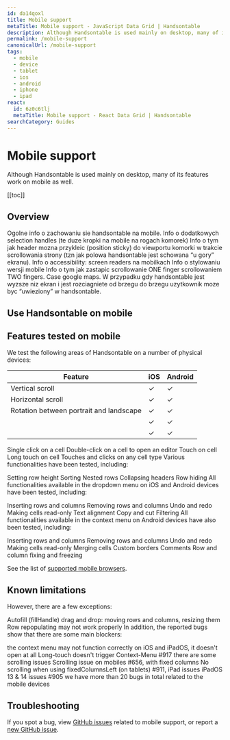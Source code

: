 ```yaml
---
id: da14qoxl
title: Mobile support
metaTitle: Mobile support - JavaScript Data Grid | Handsontable
description: Although Handsontable is used mainly on desktop, many of its features work on mobile as well.
permalink: /mobile-support
canonicalUrl: /mobile-support
tags:
  - mobile
  - device
  - tablet
  - ios
  - android
  - iphone
  - ipad
react:
  id: 6z0c6tlj
  metaTitle: Mobile support - React Data Grid | Handsontable
searchCategory: Guides
---
```


# Mobile support

Although Handsontable is used mainly on desktop, many of its features work on mobile as well.

[[toc]]

## Overview

Ogolne info o zachowaniu sie handsontable na mobile.
Info o dodatkowych selection handles (te duze kropki na mobile na rogach komorek)
Info o tym jak header mozna przykleic (position sticky) do viewportu komorki w trakcie scrollowania strony (tzn jak polowa handsontable jest schowana “u gory” ekranu).
Info o accessibility: screen readers na mobilkach
Info o stylowaniu wersji mobile
Info o tym jak zastapic scrollowanie ONE finger scrollowaniem TWO fingers. Case google maps. W przypadku gdy handsontable jest wyzsze niz ekran i jest rozciagniete od brzegu do brzegu uzytkownik moze byc “uwieziony” w handsontable.

## Use Handsontable on mobile

## Features tested on mobile

We test the following areas of Handsontable on a number of physical devices:

| Feature                                 | iOS     | Android |
| --------------------------------------- | ------- | ------- |
| Vertical scroll                         | &check; | &check; |
| Horizontal scroll                       | &check; | &check; |
| Rotation between portrait and landscape | &check; | &check; |
|                                         | &check; | &check; |
|                                         | &check; | &check; |

Single click on a cell
Double-click on a cell to open an editor
Touch on cell
Long touch on cell
Touches and clicks on any cell type
Various functionalities have been tested, including:

Setting row height
Sorting
Nested rows
Collapsing headers
Row hiding
All functionalities available in the dropdown menu on iOS and Android devices have been tested, including:

Inserting rows and columns
Removing rows and columns
Undo and redo
Making cells read-only
Text alignment
Copy and cut
Filtering
All functionalities available in the context menu on Android devices have also been tested, including:

Inserting rows and columns
Removing rows and columns
Undo and redo
Making cells read-only
Merging cells
Custom borders
Comments
Row and column fixing and freezing

See the list of [supported mobile browsers](@/guides/technical-specification/supported-browsers.md#supported-mobile-browsers).

## Known limitations

However, there are a few exceptions:

Autofill (fillHandle)
drag and drop: moving rows and columns, resizing them
Row repopulating may not work properly
In addition, the reported bugs show that there are some main blockers:

the context menu may not function correctly on iOS and iPadOS, it doesn't open at all Long-touch doesn't trigger Context-Menu #917
there are some scrolling issues Scrolling issue on mobiles #656, with fixed columns No scrolling when using fixedColumnsLeft (on tablets) #911,
iPad issues iPadOS 13 & 14 issues #905
we have more than 20 bugs in total related to the mobile devices

## Troubleshooting

If you spot a bug, view [GitHub issues](https://github.com/handsontable/handsontable/issues?q=is%3Aissue+is%3Aopen+mobile+label%3Abug+label%3AMobile) related to mobile support, or report a [new GitHub issue](https://github.com/handsontable/handsontable/issues/new/choose).